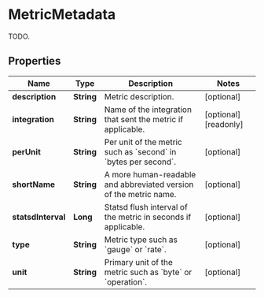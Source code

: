 

# MetricMetadata

TODO.
## Properties

Name | Type | Description | Notes
------------ | ------------- | ------------- | -------------
**description** | **String** | Metric description. |  [optional]
**integration** | **String** | Name of the integration that sent the metric if applicable. |  [optional] [readonly]
**perUnit** | **String** | Per unit of the metric such as &#x60;second&#x60; in &#x60;bytes per second&#x60;. |  [optional]
**shortName** | **String** | A more human-readable and abbreviated version of the metric name. |  [optional]
**statsdInterval** | **Long** | Statsd flush interval of the metric in seconds if applicable. |  [optional]
**type** | **String** | Metric type such as &#x60;gauge&#x60; or &#x60;rate&#x60;. |  [optional]
**unit** | **String** | Primary unit of the metric such as &#x60;byte&#x60; or &#x60;operation&#x60;. |  [optional]



